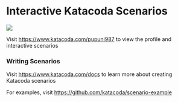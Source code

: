 # Interactive Katacoda Scenarios

[![](http://shields.katacoda.com/katacoda/pupuni987/count.svg)](https://www.katacoda.com/pupuni987 "Get your profile on Katacoda.com")

Visit https://www.katacoda.com/pupuni987 to view the profile and interactive scenarios

### Writing Scenarios
Visit https://www.katacoda.com/docs to learn more about creating Katacoda scenarios

For examples, visit https://github.com/katacoda/scenario-example
